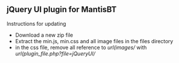 jQuery UI plugin for MantisBT
-----------------------------

Instructions for updating

- Download a new zip file
- Extract the min.js, min.css and all image files in the files directory
- in the css file, remove all reference to _url(images/_ with _url(plugin_file.php?file=jQueryUI/_
